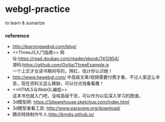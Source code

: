 # webgl-practice
to learn &amp; sumarize

### reference
* http://learningwebgl.com/blog/
* \<\<ThreeJS入门指南\>\>
  网址:https://read.douban.com/reader/ebook/7412854/  
  源码:https://github.com/Ovilia/ThreeExample.js  
  一个上交才女读书期间写的，网红，估计你认识她！
* http://www.hewebgl.com/
  中高级文章/视频需要付费才看，不过人家这么辛苦，现在资料又这么稀缺，可以付点钱看看撒！  
* \<\<HTML5与WebGL编程\>\>  
  这本书也就入门吧，没啥高级干货，可以作为以后深入学习的图谱。
* 3d模型网: https://3dwarehouse.sketchup.com/index.html
* 3d模型查看工具: http://www.paraview.org/download/
* 腾讯特效制作牛人:http://kmdjs.github.io/
